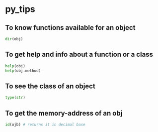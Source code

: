# py_tips

## To know functions available for an object

```python
dir(obj)
```

## To get help and info about a function or a class

```python
help(obj)
help(obj.method)
```

## To see the class of an object 

```python
type(str)
```

## To get the memory-address of an obj

```python
id(ojb) # returns it in decimal base
```
